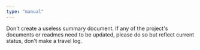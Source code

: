 ```yaml
---
type: "manual"
---
```


Don't create a useless summary document.  If any of the project's documents or readmes need to be updated, please do so but reflect current status, don't make a travel log.
